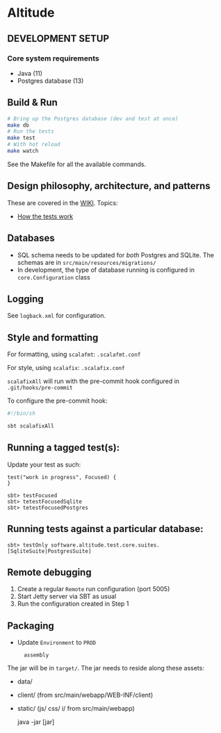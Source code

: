 # Altitude #

## DEVELOPMENT SETUP

### Core system requirements

* Java (11)
* Postgres database (13)

## Build & Run

```sh
# Bring up the Postgres database (dev and test at once)
make db
# Run the tests
make test
# With hot reload
make watch
```

See the Makefile for all the available commands.

## Design philosophy, architecture, and patterns

These are covered in the [WIKI](https://github.com/papito/altitude/wiki). Topics:

* [How the tests work](https://github.com/papito/altitude/wiki/How-the-tests-work)

## Databases

* SQL schema needs to be updated for *both* Postgres and SQLite. The schemas are in `src/main/resources/migrations/`
* In development, the type of database running is configured in `core.Configuration` class

## Logging

See `logback.xml` for configuration.

## Style and formatting

For formatting, using `scalafmt`: `.scalafmt.conf`

For style, using `scalafix`: `.scalafix.conf`

`scalafixAll` will run with the pre-commit hook configured in `.git/hooks/pre-commit`

To configure the pre-commit hook:

```sh
#!/bin/sh

sbt scalafixAll
```

## Running a tagged test(s):
Update your test as such:

```
test("work in progress", Focused) {
}
```
    sbt> testFocused
    sbt> tetestFocusedSqlite
    sbt> tetestFocusedPostgres

## Running tests against a particular database:

    sbt> testOnly software.altitude.test.core.suites.[SqliteSuite|PostgresSuite]

## Remote debugging

1. Create a regular `Remote` run configuration (port 5005)
2. Start Jetty server via SBT as usual
3. Run the configuration created in Step 1

## Packaging
* Update `Environment` to `PROD`

        assembly

The jar will be in `target/`. The jar needs to reside along these assets:

* data/
* client/ (from src/main/webapp/WEB-INF/client)
* static/ (js/ css/ i/ from src/main/webapp)


    java -jar [jar]
